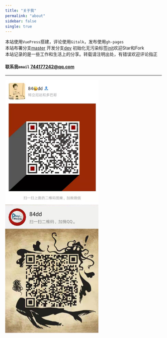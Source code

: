 ```yaml
---
title: "关于我"
permalink: "about"
sidebar: false
single: true
---
```


本站使用`VuePress`搭建，评论使用`Gitalk`，发布使用`gh-pages`  
本站布署分支[master](https://github.com/84dd/84dd.github.io)
开发分支[dev](https://github.com/84dd/84dd.github.io/tree/dev)
初始化无污染标签[init](https://github.com/84dd/84dd.github.io/tree/init)欢迎Star和Fork  
本站记录的是一些工作和生活上的分享。转载请注明出处，有错误欢迎评论指正 

#### 联系我`email` 744177242@qq.com 
***
<div class="about-me-container">
  <img src="/wechat.jpg" width="300">
  <img src="/qq.jpg" width="300">
</div>
